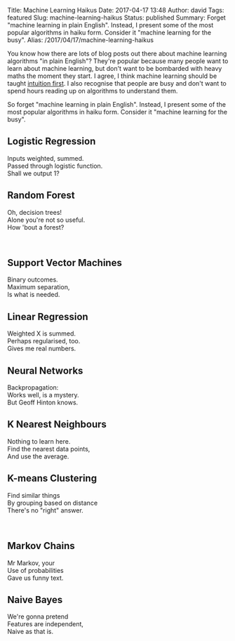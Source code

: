 Title: Machine Learning Haikus
Date: 2017-04-17 13:48
Author: david
Tags: featured
Slug: machine-learning-haikus
Status: published
Summary: Forget "machine learning in plain English". Instead, I present some of the most popular algorithms in haiku form. Consider it "machine learning for the busy".
Alias: /2017/04/17/machine-learning-haikus

You know how there are lots of blog posts out there about machine
learning algorithms "in plain English"? They're popular because many
people want to learn about machine learning, but don't want to be
bombarded with heavy maths the moment they start. I agree, I think
machine learning should be taught [intuition first](/blog/intuition-first-machine-learning/).
I also recognise that people are busy and don't want to spend hours
reading up on algorithms to understand them.

So forget "machine learning in plain English". Instead, I present some
of the most popular algorithms in haiku form. Consider it "machine
learning for the busy".


## Logistic Regression

Inputs weighted, summed.  
Passed through logistic function.  
Shall we output 1?


## Random Forest

Oh, decision trees!  
Alone you're not so useful.  
How 'bout a forest?

 

## Support Vector Machines

Binary outcomes.  
Maximum separation,  
Is what is needed.


## Linear Regression

Weighted X is summed.  
Perhaps regularised, too.  
Gives me real numbers.

## Neural Networks

Backpropagation:  
Works well, is a mystery.  
But Geoff Hinton knows.

## K Nearest Neighbours

Nothing to learn here.  
Find the nearest data points,  
And use the average.

## K-means Clustering

Find similar things  
By grouping based on distance  
There's no "right" answer.

 

## Markov Chains

Mr Markov, your  
Use of probabilities  
Gave us funny text.


## Naive Bayes

We're gonna pretend  
Features are independent,  
Naive as that is.

